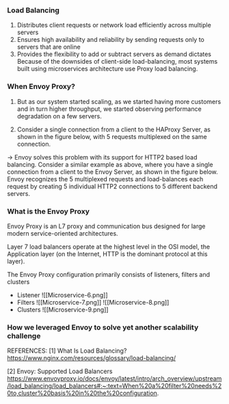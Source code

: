 
### Load Balancing
1. Distributes client requests or network load efficiently across multiple servers
2. Ensures high availability and reliability by sending requests only to servers that are online
3. Provides the flexibility to add or subtract servers as demand dictates
Because of the downsides of client-side load-balancing, most systems built using microservices architecture use Proxy load balancing.
### When Envoy Proxy?
1. But as our system started scaling, as we started having more customers and in turn higher throughput, we started observing performance degradation on a few servers.

2. Consider a single connection from a client to the HAProxy Server, as shown in the figure below, with 5 requests multiplexed on the same connection.

-> Envoy solves this problem with its support for HTTP2 based load balancing.
Consider a similar example as above, where you have a single connection from a client to the Envoy Server, as shown in the figure below. Envoy recognizes the 5 multiplexed requests and load-balances each request by creating 5 individual HTTP2 connections to 5 different backend servers.

### What is the Envoy Proxy
Envoy Proxy is an L7 proxy and communication bus designed for large modern service-oriented architectures.

Layer 7 load balancers operate at the highest level in the OSI model, the Application layer (on the Internet, HTTP is the dominant protocol at this layer). 

The Envoy Proxy configuration primarily consists of listeners, filters and clusters
- Listener
![[Microservice-6.png]]
- Filters
![[Microservice-7.png]]
![[Microservice-8.png]]
- Clusters
![[Microservice-9.png]]



### How we leveraged Envoy to solve yet another scalability challenge


REFERENCES:
[1] What Is Load Balancing? https://www.nginx.com/resources/glossary/load-balancing/

[2] Envoy: Supported Load Balancers https://www.envoyproxy.io/docs/envoy/latest/intro/arch_overview/upstream/load_balancing/load_balancers#:~:text=When%20a%20filter%20needs%20to,cluster%20basis%20in%20the%20configuration.